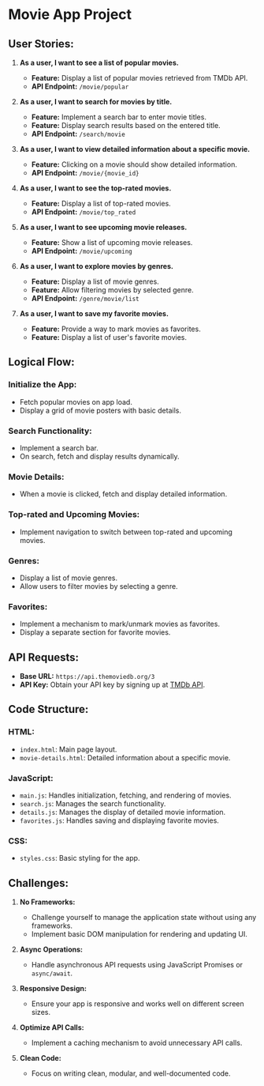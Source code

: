 # Movie App Project

## User Stories:

1. **As a user, I want to see a list of popular movies.**
   - **Feature:** Display a list of popular movies retrieved from TMDb API.
   - **API Endpoint:** `/movie/popular`

2. **As a user, I want to search for movies by title.**
   - **Feature:** Implement a search bar to enter movie titles.
   - **Feature:** Display search results based on the entered title.
   - **API Endpoint:** `/search/movie`

3. **As a user, I want to view detailed information about a specific movie.**
   - **Feature:** Clicking on a movie should show detailed information.
   - **API Endpoint:** `/movie/{movie_id}`

4. **As a user, I want to see the top-rated movies.**
   - **Feature:** Display a list of top-rated movies.
   - **API Endpoint:** `/movie/top_rated`

5. **As a user, I want to see upcoming movie releases.**
   - **Feature:** Show a list of upcoming movie releases.
   - **API Endpoint:** `/movie/upcoming`

6. **As a user, I want to explore movies by genres.**
   - **Feature:** Display a list of movie genres.
   - **Feature:** Allow filtering movies by selected genre.
   - **API Endpoint:** `/genre/movie/list`

7. **As a user, I want to save my favorite movies.**
   - **Feature:** Provide a way to mark movies as favorites.
   - **Feature:** Display a list of user's favorite movies.

## Logical Flow:

### Initialize the App:

- Fetch popular movies on app load.
- Display a grid of movie posters with basic details.

### Search Functionality:

- Implement a search bar.
- On search, fetch and display results dynamically.

### Movie Details:

- When a movie is clicked, fetch and display detailed information.

### Top-rated and Upcoming Movies:

- Implement navigation to switch between top-rated and upcoming movies.

### Genres:

- Display a list of movie genres.
- Allow users to filter movies by selecting a genre.

### Favorites:

- Implement a mechanism to mark/unmark movies as favorites.
- Display a separate section for favorite movies.

## API Requests:

- **Base URL:** `https://api.themoviedb.org/3`
- **API Key:** Obtain your API key by signing up at [TMDb API](https://www.themoviedb.org/documentation/api).

## Code Structure:

### HTML:

- `index.html`: Main page layout.
- `movie-details.html`: Detailed information about a specific movie.

### JavaScript:

- `main.js`: Handles initialization, fetching, and rendering of movies.
- `search.js`: Manages the search functionality.
- `details.js`: Manages the display of detailed movie information.
- `favorites.js`: Handles saving and displaying favorite movies.

### CSS:

- `styles.css`: Basic styling for the app.

## Challenges:

1. **No Frameworks:**
   - Challenge yourself to manage the application state without using any frameworks.
   - Implement basic DOM manipulation for rendering and updating UI.

2. **Async Operations:**
   - Handle asynchronous API requests using JavaScript Promises or `async/await`.

3. **Responsive Design:**
   - Ensure your app is responsive and works well on different screen sizes.

4. **Optimize API Calls:**
   - Implement a caching mechanism to avoid unnecessary API calls.

5. **Clean Code:**
   - Focus on writing clean, modular, and well-documented code.
